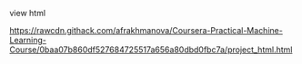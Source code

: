 view html

https://rawcdn.githack.com/afrakhmanova/Coursera-Practical-Machine-Learning-Course/0baa07b860df527684725517a656a80dbd0fbc7a/project_html.html

